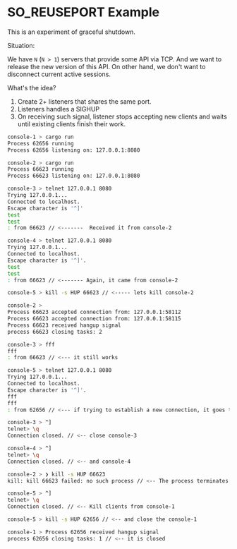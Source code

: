 # SO_REUSEPORT Example

This is an experiment of graceful shutdown.

Situation:

We have `N` (`N > 1`) servers that provide some API via TCP. And we want to release the new version of this API. On other hand, we don't want to disconnect current active sessions.

What's the idea?

1. Create 2+ listeners that shares the same port.
1. Listeners handles a SIGHUP
1. On receiving such signal, listener stops accepting new clients and waits until existing clients finish their work.


```bash
console-1 > cargo run
Process 62656 running
Process 62656 listening on: 127.0.0.1:8080

console-2 > cargo run
Process 66623 running
Process 66623 listening on: 127.0.0.1:8080

console-3 > telnet 127.0.0.1 8080
Trying 127.0.0.1...
Connected to localhost.
Escape character is '^]'
test
test
: from 66623 // <-------  Received it from console-2

console-4 > telnet 127.0.0.1 8080
Trying 127.0.0.1...
Connected to localhost.
Escape character is '^]'.
test
test
: from 66623 // <------- Again, it came from console-2

console-5 > kill -s HUP 66623 // <----- lets kill console-2

console-2 > 
Process 66623 accepted connection from: 127.0.0.1:58112
Process 66623 accepted connection from: 127.0.0.1:58115
Process 66623 received hangup signal
process 66623 closing tasks: 2

console-3 > fff
fff
: from 66623 // <--- it still works

console-5 > telnet 127.0.0.1 8080
Trying 127.0.0.1...
Connected to localhost.
Escape character is '^]'.
fff
fff
: from 62656 // <--- if trying to establish a new connection, it goes to console-1

console-3 > ^]
telnet> \q
Connection closed. // <-- close console-3 

console-4 > ^]
telnet> \q
Connection closed. // <-- and console-4

console-2 > ❯ kill -s HUP 66623
kill: kill 66623 failed: no such process // <-- The process terminates because all its clients have finished their job

console-5 > ^]
telnet> \q
Connection closed. // <-- Kill clients from console-1

console-5 > kill -s HUP 62656 // <-- and close the console-1

console-1 > Process 62656 received hangup signal
process 62656 closing tasks: 1 // <-- it is closed
``` 
